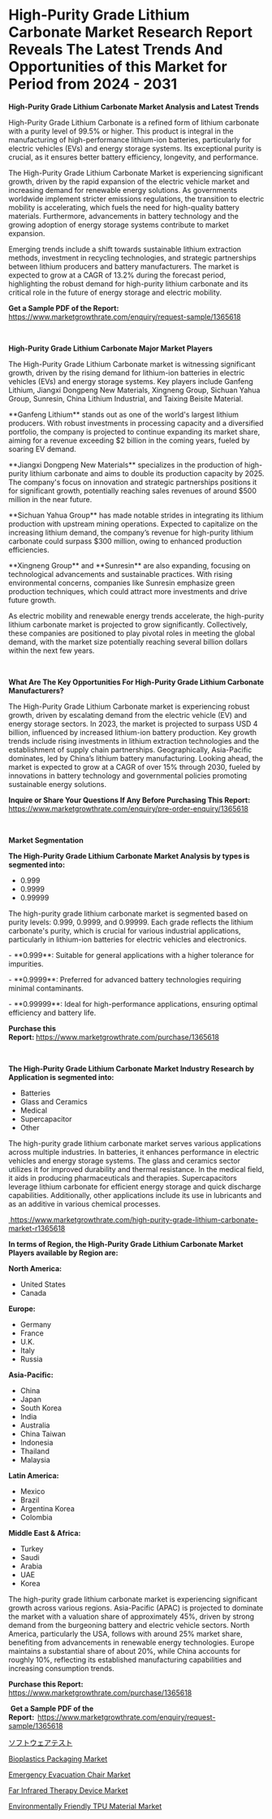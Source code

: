 <p><h1>High-Purity Grade Lithium Carbonate Market Research Report Reveals The Latest Trends And Opportunities of this Market for Period from 2024 - 2031</h1></p><p><strong>High-Purity Grade Lithium Carbonate Market Analysis and Latest Trends</strong></p>
<p><p>High-Purity Grade Lithium Carbonate is a refined form of lithium carbonate with a purity level of 99.5% or higher. This product is integral in the manufacturing of high-performance lithium-ion batteries, particularly for electric vehicles (EVs) and energy storage systems. Its exceptional purity is crucial, as it ensures better battery efficiency, longevity, and performance.</p><p>The High-Purity Grade Lithium Carbonate Market is experiencing significant growth, driven by the rapid expansion of the electric vehicle market and increasing demand for renewable energy solutions. As governments worldwide implement stricter emissions regulations, the transition to electric mobility is accelerating, which fuels the need for high-quality battery materials. Furthermore, advancements in battery technology and the growing adoption of energy storage systems contribute to market expansion.</p><p>Emerging trends include a shift towards sustainable lithium extraction methods, investment in recycling technologies, and strategic partnerships between lithium producers and battery manufacturers. The market is expected to grow at a CAGR of 13.2% during the forecast period, highlighting the robust demand for high-purity lithium carbonate and its critical role in the future of energy storage and electric mobility.</p></p>
<p><strong>Get a Sample PDF of the Report:&nbsp;</strong> <a href="https://www.marketgrowthrate.com/enquiry/request-sample/1365618">https://www.marketgrowthrate.com/enquiry/request-sample/1365618</a></p>
<p>&nbsp;</p>
<p><strong>High-Purity Grade Lithium Carbonate Major Market Players</strong></p>
<p><p>The High-Purity Grade Lithium Carbonate market is witnessing significant growth, driven by the rising demand for lithium-ion batteries in electric vehicles (EVs) and energy storage systems. Key players include Ganfeng Lithium, Jiangxi Dongpeng New Materials, Xingneng Group, Sichuan Yahua Group, Sunresin, China Lithium Industrial, and Taixing Beisite Material.</p><p>**Ganfeng Lithium** stands out as one of the world's largest lithium producers. With robust investments in processing capacity and a diversified portfolio, the company is projected to continue expanding its market share, aiming for a revenue exceeding $2 billion in the coming years, fueled by soaring EV demand.</p><p>**Jiangxi Dongpeng New Materials** specializes in the production of high-purity lithium carbonate and aims to double its production capacity by 2025. The company's focus on innovation and strategic partnerships positions it for significant growth, potentially reaching sales revenues of around $500 million in the near future.</p><p>**Sichuan Yahua Group** has made notable strides in integrating its lithium production with upstream mining operations. Expected to capitalize on the increasing lithium demand, the company’s revenue for high-purity lithium carbonate could surpass $300 million, owing to enhanced production efficiencies.</p><p>**Xingneng Group** and **Sunresin** are also expanding, focusing on technological advancements and sustainable practices. With rising environmental concerns, companies like Sunresin emphasize green production techniques, which could attract more investments and drive future growth.</p><p>As electric mobility and renewable energy trends accelerate, the high-purity lithium carbonate market is projected to grow significantly. Collectively, these companies are positioned to play pivotal roles in meeting the global demand, with the market size potentially reaching several billion dollars within the next few years.</p></p>
<p>&nbsp;</p>
<p><strong>What Are The Key Opportunities For High-Purity Grade Lithium Carbonate Manufacturers?</strong></p>
<p><p>The High-Purity Grade Lithium Carbonate market is experiencing robust growth, driven by escalating demand from the electric vehicle (EV) and energy storage sectors. In 2023, the market is projected to surpass USD 4 billion, influenced by increased lithium-ion battery production. Key growth trends include rising investments in lithium extraction technologies and the establishment of supply chain partnerships. Geographically, Asia-Pacific dominates, led by China’s lithium battery manufacturing. Looking ahead, the market is expected to grow at a CAGR of over 15% through 2030, fueled by innovations in battery technology and governmental policies promoting sustainable energy solutions.</p></p>
<p><strong>Inquire or Share Your Questions If Any Before Purchasing This Report:</strong> <a href="https://www.marketgrowthrate.com/enquiry/pre-order-enquiry/1365618">https://www.marketgrowthrate.com/enquiry/pre-order-enquiry/1365618</a></p>
<p>&nbsp;</p>
<p><strong>Market Segmentation</strong></p>
<p><strong>The High-Purity Grade Lithium Carbonate Market Analysis by types is segmented into:</strong></p>
<p><ul><li>0.999</li><li>0.9999</li><li>0.99999</li></ul></p>
<p><p>The high-purity grade lithium carbonate market is segmented based on purity levels: 0.999, 0.9999, and 0.99999. Each grade reflects the lithium carbonate's purity, which is crucial for various industrial applications, particularly in lithium-ion batteries for electric vehicles and electronics. </p><p>- **0.999**: Suitable for general applications with a higher tolerance for impurities.</p><p>- **0.9999**: Preferred for advanced battery technologies requiring minimal contaminants.</p><p>- **0.99999**: Ideal for high-performance applications, ensuring optimal efficiency and battery life.</p></p>
<p><strong>Purchase this Report:&nbsp;</strong><a href="https://www.marketgrowthrate.com/purchase/1365618">https://www.marketgrowthrate.com/purchase/1365618</a></p>
<p>&nbsp;</p>
<p><strong>The High-Purity Grade Lithium Carbonate Market Industry Research by Application is segmented into:</strong></p>
<p><ul><li>Batteries</li><li>Glass and Ceramics</li><li>Medical</li><li>Supercapacitor</li><li>Other</li></ul></p>
<p><p>The high-purity grade lithium carbonate market serves various applications across multiple industries. In batteries, it enhances performance in electric vehicles and energy storage systems. The glass and ceramics sector utilizes it for improved durability and thermal resistance. In the medical field, it aids in producing pharmaceuticals and therapies. Supercapacitors leverage lithium carbonate for efficient energy storage and quick discharge capabilities. Additionally, other applications include its use in lubricants and as an additive in various chemical processes.</p></p>
<p><a href="https://www.marketgrowthrate.com/high-purity-grade-lithium-carbonate-market-r1365618">&nbsp;https://www.marketgrowthrate.com/high-purity-grade-lithium-carbonate-market-r1365618</a></p>
<p><strong>In terms of Region, the High-Purity Grade Lithium Carbonate Market Players available by Region are:</strong></p>
<p>
    <p> <strong> North America: </strong>
        <ul>
            <li>United States</li>
            <li>Canada</li>
        </ul>
        </p> 
    <p> <strong> Europe: </strong>
        <ul>
            <li>Germany</li>
            <li>France</li>
            <li>U.K.</li>
            <li>Italy</li>
            <li>Russia</li>
        </ul>
        </p> 
    <p> <strong> Asia-Pacific: </strong>
        <ul>
            <li>China</li>
            <li>Japan</li>
            <li>South Korea</li>
            <li>India</li>
            <li>Australia</li>
            <li>China Taiwan</li>
            <li>Indonesia</li>
            <li>Thailand</li>
            <li>Malaysia</li>
        </ul>
        </p> 
    <p> <strong> Latin America: </strong>
        <ul>
            <li>Mexico</li>
            <li>Brazil</li>
            <li>Argentina Korea</li>
            <li>Colombia</li>
        </ul>
        </p> 
    <p> <strong> Middle East & Africa: </strong>
        <ul>
            <li>Turkey</li>
            <li>Saudi</li>
            <li>Arabia</li>
            <li>UAE</li>
            <li>Korea</li>
        </ul>
    </p>
    </p>
<p><p>The high-purity grade lithium carbonate market is experiencing significant growth across various regions. Asia-Pacific (APAC) is projected to dominate the market with a valuation share of approximately 45%, driven by strong demand from the burgeoning battery and electric vehicle sectors. North America, particularly the USA, follows with around 25% market share, benefiting from advancements in renewable energy technologies. Europe maintains a substantial share of about 20%, while China accounts for roughly 10%, reflecting its established manufacturing capabilities and increasing consumption trends.</p></p>
<p><strong>Purchase this Report: </strong><a href="https://www.marketgrowthrate.com/purchase/1365618">https://www.marketgrowthrate.com/purchase/1365618</a></p>
<p>&nbsp;<strong>Get a Sample PDF of the Report:&nbsp;&nbsp;</strong><a href="https://www.marketgrowthrate.com/enquiry/request-sample/1365618">https://www.marketgrowthrate.com/enquiry/request-sample/1365618</a></p>
<p><strong></strong></p>
<p><p><a href="https://medium.com/@marlanamarvn/%E3%82%BD%E3%83%95%E3%83%88%E3%82%A6%E3%82%A7%E3%82%A2%E3%83%86%E3%82%B9%E3%83%88%E5%B8%82%E5%A0%B4%E3%81%AE%E9%80%B2%E5%8C%96-%E3%82%B0%E3%83%AD%E3%83%BC%E3%83%90%E3%83%AB%E3%83%88%E3%83%AC%E3%83%B3%E3%83%89%E3%81%A8%E5%9C%B0%E5%9F%9F%E3%81%AE%E3%83%80%E3%82%A4%E3%83%8A%E3%83%9F%E3%82%AF%E3%82%B9-2024%E5%B9%B4-2031%E5%B9%B4-7336b24e0405?postPublishedType=repub">ソフトウェアテスト</a></p><p><a href="https://medium.com/@shade463/bioplastics-packaging-industry-forecast-market-shifts-and-strategic-imperatives-2024-2031-b6386b4abaf6?postPublishedType=repub">Bioplastics Packaging Market</a></p><p><a href="https://www.linkedin.com/pulse/emergency-evacuation-chair-market-size-share-analysis-zal2e?trackingId=Y45RQ2LISi%2BAefNEUG8Wag%3D%3D">Emergency Evacuation Chair Market</a></p><p><a href="https://www.linkedin.com/pulse/global-far-infrared-therapy-device-market-trends-analysis-2djce?trackingId=slEkH%2B2gS2qEtFUJg2XCbQ%3D%3D">Far Infrared Therapy Device Market</a></p><p><a href="https://issuu.com/reportprime-2/docs/environmentally-friendly-tpu-materi_3345f9a3da1095">Environmentally Friendly TPU Material Market</a></p></p>